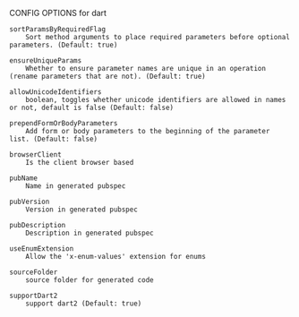 
CONFIG OPTIONS for dart

	sortParamsByRequiredFlag
	    Sort method arguments to place required parameters before optional parameters. (Default: true)

	ensureUniqueParams
	    Whether to ensure parameter names are unique in an operation (rename parameters that are not). (Default: true)

	allowUnicodeIdentifiers
	    boolean, toggles whether unicode identifiers are allowed in names or not, default is false (Default: false)

	prependFormOrBodyParameters
	    Add form or body parameters to the beginning of the parameter list. (Default: false)

	browserClient
	    Is the client browser based

	pubName
	    Name in generated pubspec

	pubVersion
	    Version in generated pubspec

	pubDescription
	    Description in generated pubspec

	useEnumExtension
	    Allow the 'x-enum-values' extension for enums

	sourceFolder
	    source folder for generated code

	supportDart2
	    support dart2 (Default: true)


